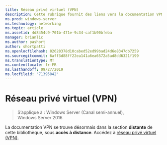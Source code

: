 ```yaml
---
title: Réseau privé virtuel (VPN)
description: Cette rubrique fournit des liens vers la documentation VPN pour Windows Server 2016.
ms.prod: windows-server
ms.technology: networking
ms.topic: article
ms.assetid: 4d8454c9-701b-471e-9c34-caf1b90bfeba
manager: brianlic
ms.author: pashort
author: shortpatti
ms.openlocfilehash: 82628378d10cabed52ed99bad24d6e8347db7259
ms.sourcegitcommit: 6aff3d88ff22ea141a6ea6572a5ad8dd6321f199
ms.translationtype: MT
ms.contentlocale: fr-FR
ms.lasthandoff: 09/27/2019
ms.locfileid: "71395842"
---
```

# <a name="virtual-private-networking-vpn"></a>Réseau privé virtuel (VPN)

>S’applique à : Windows Server (Canal semi-annuel), Windows Server 2016

La documentation VPN se trouve désormais dans la section **distante** de cette bibliothèque, sous **accès à distance**. Accédez à [réseau privé virtuel (VPN)](https://docs.microsoft.com/windows-server/remote/remote-access/vpn/vpn-top).


